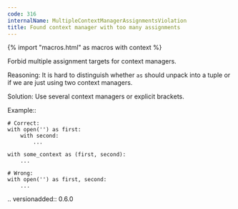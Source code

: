 ```yaml
---
code: 316
internalName: MultipleContextManagerAssignmentsViolation
title: Found context manager with too many assignments
---
```


{% import "macros.html" as macros with context %}

Forbid multiple assignment targets for context managers.

Reasoning: It is hard to distinguish whether `as` should unpack into a
tuple or if we are just using two context managers.

Solution: Use several context managers or explicit brackets.

Example::

    # Correct:
    with open('') as first:
        with second:
            ...
    
    with some_context as (first, second):
        ...
    
    # Wrong:
    with open('') as first, second:
        ...

.. versionadded:: 0.6.0